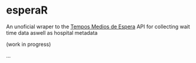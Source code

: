 # esperaR

An unoficial wraper to the [Tempos Medios de Espera](http://tempos.min-saude.pt/#/instituicoes) API for collecting wait time data aswell as hospital metadata

(work in progress)

...
